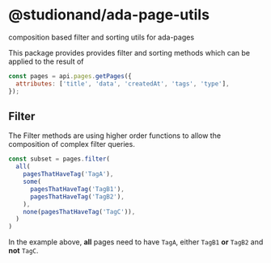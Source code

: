 # @studionand/ada-page-utils

composition based filter and sorting utils for ada-pages

This package provides provides filter and sorting methods which can be applied to the result of

```javascript
const pages = api.pages.getPages({
  attributes: ['title', 'data', 'createdAt', 'tags', 'type'],
});
```

## Filter
The Filter methods are using higher order functions to allow the composition of complex filter queries.

```javascript
const subset = pages.filter(
  all(
    pagesThatHaveTag('TagA'),
    some(
      pagesThatHaveTag('TagB1'),
      pagesThatHaveTag('TagB2'),
    ),
    none(pagesThatHaveTag('TagC')),
  )
)
```
In the example above, **all** pages need to have `TagA`, either `TagB1` **or** `TagB2` and **not** `TagC`.